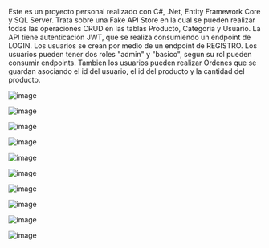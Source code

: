 Este es un proyecto personal realizado con C#, .Net, Entity Framework Core y SQL Server.
Trata sobre una Fake API Store en la cual se pueden realizar todas las operaciones CRUD en las tablas Producto, Categoria y Usuario.
La API tiene autenticación JWT, que se realiza consumiendo un endpoint de LOGIN.
Los usuarios se crean por medio de un endpoint de REGISTRO.
Los usuarios pueden tener dos roles "admin" y "basico", segun su rol pueden consumir endpoints.
Tambien los usuarios pueden realizar Ordenes que se guardan asociando el id del usuario, el id del producto y la cantidad del producto.

![image](https://github.com/user-attachments/assets/f8ca36fc-3f65-4886-a63a-442c9700013f)

![image](https://github.com/user-attachments/assets/ac1dbbb4-0a07-40c4-a043-db69cb15fc53)

![image](https://github.com/user-attachments/assets/71330490-8c29-4012-a98a-7aad78fe1229)

![image](https://github.com/user-attachments/assets/566b87e0-1f66-42c3-ba2d-753741758f76)

![image](https://github.com/user-attachments/assets/99c05c88-10b9-4e74-9fa4-0cf30ade6c39)

![image](https://github.com/user-attachments/assets/88eea052-adb8-414f-b829-5ccc7b31b2b5)

![image](https://github.com/user-attachments/assets/a0231d0c-a4d9-49e2-917d-97137d3283ba)

![image](https://github.com/user-attachments/assets/fff51497-cdd4-4876-832d-eea24db2e476)

![image](https://github.com/user-attachments/assets/c612c31e-2be2-43d7-a9d2-c7c0e93cd5a4)

![image](https://github.com/user-attachments/assets/bdad2ccd-c68b-4a4f-8a1d-bf79f4acb869)
